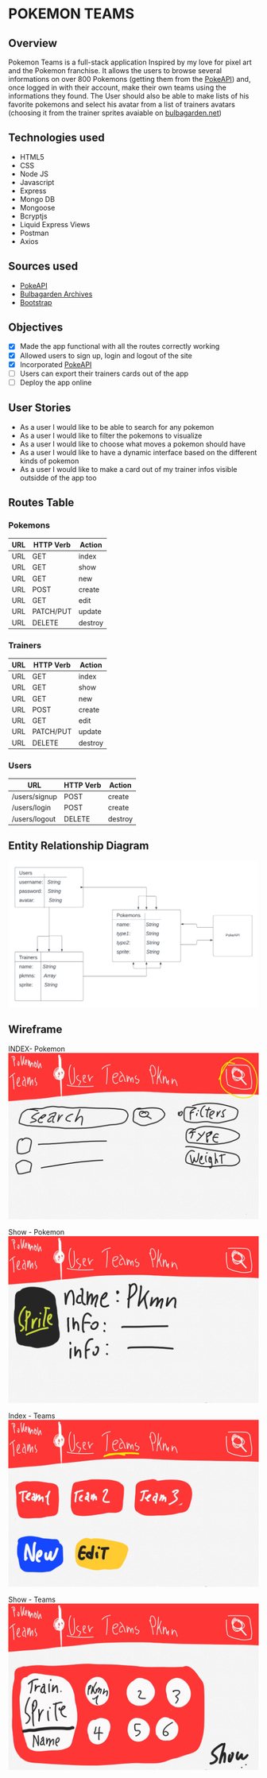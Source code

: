 # POKEMON TEAMS

## Overview
Pokemon Teams is a full-stack application Inspired by my love for pixel art and the Pokemon franchise. It allows the users to browse several informations on over 800 Pokemons (getting them from the [PokeAPI](https://pokeapi.co)) and, once logged in with their account, make their own teams using the informations they found.
The User should also be able to make lists of his favorite pokemons and select his avatar from a list of trainers avatars (choosing it from the trainer sprites avaiable on [bulbagarden.net](https://archives.bulbagarden.net))

## Technologies used
- HTML5
- CSS
- Node JS
- Javascript
- Express
- Mongo DB
- Mongoose
- Bcryptjs
- Liquid Express Views
- Postman
- Axios

## Sources used
- [PokeAPI](https://pokeapi.co)
- [Bulbagarden Archives](https://archives.bulbagarden.net/wiki/Category:Generation_III_Trainer_sprites)
- [Bootstrap](https://getbootstrap.com/docs/5.3/getting-started/introduction/)

## Objectives
- [x] Made the app functional with all the routes correctly working
- [x] Allowed users to sign up, login and logout of the site
- [x] Incorporated [PokeAPI](https://pokeapi.co)
- [ ] Users can export their trainers cards out of the app
- [ ] Deploy the app online

## User Stories
- As a user I would like to be able to search for any pokemon 
- As a user I would like to filter the pokemons to visualize
- As a user I would like to choose what moves a pokemon should have
- As a user I would like to have a dynamic interface based on the different kinds of pokemon
- As a user I would like to make a card out of my trainer infos visible outsidde of the app too

## Routes Table

### Pokemons

| **URL** | **HTTP Verb** | **Action** |
|------|---------------|---------|
| URL | GET | index   |
| URL |  GET | show   |
| URL |  GET |  new     |
| URL |  POST |  create |
| URL | GET |  edit      |
| URL | PATCH/PUT |  update |
| URL | DELETE  |  destroy |

### Trainers
| **URL** | **HTTP Verb** | **Action** |
|------|---------------|---------|
| URL | GET | index   |
| URL |  GET | show   |
| URL |  GET |  new     |
| URL |  POST |  create |
| URL | GET |  edit      |
| URL | PATCH/PUT |  update |
| URL | DELETE  |  destroy |

### Users
| **URL**          | **HTTP Verb**|**Action**|
|------------------|--------------|----------|
| /users/signup    | POST         | create  
| /users/login     | POST         | create       
| /users/logout    | DELETE       | destroy  


## Entity Relationship Diagram
![entityRelationshipDiagram](/img/ERD.png)

## Wireframe
INDEX- Pokemon
![indexPokemon](/img/index-pkmn.jpg)

Show - Pokemon
![ShowPokemon](/img/show-pkmn.jpg)

Index - Teams
![IndexTeams](/img/index-teams.jpg)

Show - Teams
![ShowTeams](/img//show-team.jpg)

